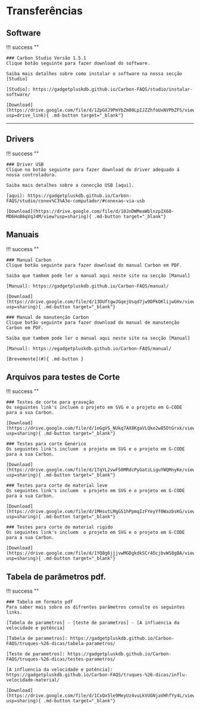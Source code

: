 # Transferências

## Software

!!! success ""

    ### Carbon Studio Versão 1.5.1
    Clique botão seguinte para fazer download do software.
    
    Saiba mais detalhes sobre como instalar o software na nossa secção [Studio]

    [Studio]: https://gadgetpluskdb.github.io/Carbon-FAQS/studio/instalar-software/

    [Download](https://drive.google.com/file/d/1ZpGXJ9PmYbZm80LpIJZZhfoUxNVPbZFS/view?usp=drive_link){ .md-button target="_blank"}   

---

## Drivers

!!! success ""

    ### Driver USB
    Clique no botão seguinte para fazer download do driver adequado á nossa controladora.

    Saiba mais detalhes sobre a conecção USB [aqui].

    [aqui]: https://gadgetpluskdb.github.io/Carbon-FAQS/studio/conex%C3%A3o-computador/#conexao-via-usb

    [Download](https://drive.google.com/file/d/10JnDWMeaWblnzpIX60-MD6HoB6qVqJ4M/view?usp=sharing){ .md-button target="_blank"}  


## Manuais

!!! success ""

    ### Manual Carbon
    Clique botão seguinte para fazer download do manual Carbon em PDF.
    
    Saiba que tambem pode ler o manual aqui neste site na secção [Manual]

    [Manual]: https://gadgetpluskdb.github.io/Carbon-FAQS/manual/

    [Download](https://drive.google.com/file/d/13DUftgwJGqejUsqd7jw9DPkOKlijwGHv/view?usp=sharing){ .md-button target="_blank"}

    ### Manual de manutenção Carbon
    Clique botão seguinte para fazer download do manual de manutenção Carbon em PDF.
    
    Saiba que tambem pode ler o manual aqui neste site na secção [Manual]

    [Manual]: https://egadgetpluskdb.github.io/Carbon-FAQS/manual/

    [Brevemente](#){ .md-button }

## Arquivos para testes de Corte

!!! success ""

    ### Testes de corte para gravação
    Os seguintes link's incluem o projeto em SVG e o projeto em G-CODE para a sua Carbon.

    [Download](https://drive.google.com/file/d/1eGgVS_NUkq7AX8KgaVLQke2w85DtGrxk/view?usp=sharing){ .md-button target="_blank"}

    ### Testes para corte Genérico
    Os seguintes link's incluem  o projeto em SVG e o projeto em G-CODE para a sua Carbon.

    [Download](https://drive.google.com/file/d/1TqYL2vwF50MRdcPyGatzLiguYWQMnyKe/view?usp=sharing){ .md-button target="_blank"}

    ### Testes para corte de material leve
    Os seguintes link's incluem  o projeto em SVG e o projeto em G-CODE para a sua Carbon.

    [Download](https://drive.google.com/file/d/1MHsutLMgGS1hPpmqIzFYeyYf0WazbsKG/view?usp=sharing){ .md-button target="_blank"}

    ### Testes para corte de material rigido
    Os seguintes link's incluem  o projeto em SVG e o projeto em G-CODE para a sua Carbon.

    [Download](https://drive.google.com/file/d/1YQ8g6jjjvwMGDgkdkSCr4OcjbvWS8gBA/view?usp=sharing){ .md-button target="_blank"} 

## Tabela de parâmetros pdf.

!!! success ""

    ### Tabela em formato pdf
    Para saber mais sobre os difrentes parâmetros consulte os seguintes links. 

    [Tabela de parametros] - [teste de parametros] - [A influencia da velocidade e potência]

    [Tabela de parametros]: https://gadgetpluskdb.github.io/Carbon-FAQS/truques-%26-dicas/tabela-parametros/
    
    [Teste de parametros]: https://gadgetpluskdb.github.io/Carbon-FAQS/truques-%26-dicas/testes-parametros/
    
    [A influencia da velocidade e potência]: https://gadgetpluskdb.github.io/Carbon-FAQS/truques-%26-dicas/influ-velocidade-material/

    [Download](https://drive.google.com/file/d/1CxQx5le9MeyUz4vuLkVUGNjaVHhfYy4L/view?usp=sharing){ .md-button target="_blank"}     